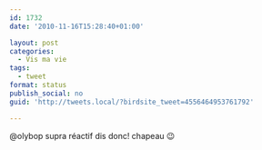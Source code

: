 ```yaml
---
id: 1732
date: '2010-11-16T15:28:40+01:00'

layout: post
categories:
  - Vis ma vie
tags:
  - tweet
format: status
publish_social: no
guid: 'http://tweets.local/?birdsite_tweet=4556464953761792'

---
```


@olybop supra réactif dis donc! chapeau 😉